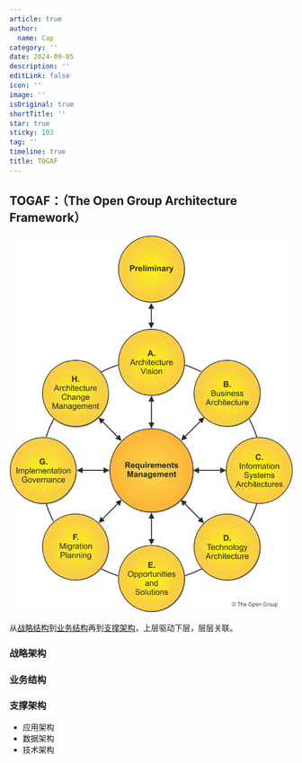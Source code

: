 ```yaml
---
article: true
author:
  name: Cap
category: ''
date: 2024-09-05
description: ''
editLink: false
icon: ''
image: ''
isOriginal: true
shortTitle: ''
star: true
sticky: 103
tag: ''
timeline: true
title: TOGAF
---
```



## TOGAF：（The Open Group Architecture Framework）

![123](./images/image.png)

从[战略结构](#战略架构)到[业务结构](#业务结构)再到[支撑架构](#支撑架构)，上层驱动下层，层层关联。

### 战略架构

### 业务结构

### 支撑架构

- 应用架构
- 数据架构
- 技术架构
